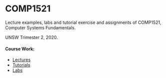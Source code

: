 # COMP1521

Lecture examples, labs and tutorial exercise and assignments of COMP1521, Computer Systems Fundamentals.  

UNSW Trimester 2, 2020.
&nbsp;
#### Course Work: 
* [Lectures](https://webcms3.cse.unsw.edu.au/DPST1092/20T2/resources/45554)  
* [Tutorials](https://webcms3.cse.unsw.edu.au/DPST1092/20T2/resources/45492)  
* [Labs](https://webcms3.cse.unsw.edu.au/DPST1092/20T2/resources/45529)  

